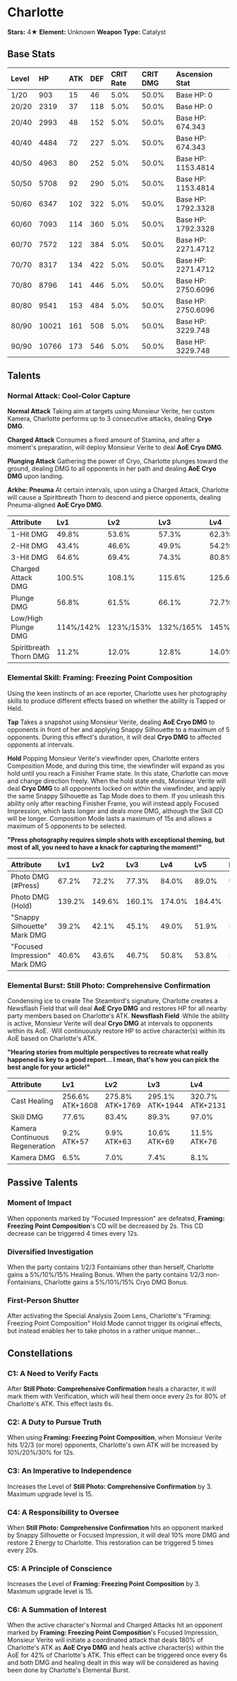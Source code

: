 # Charlotte

**Stars:** 4★
**Element:** Unknown
**Weapon Type:** Catalyst

## Base Stats

| Level | HP | ATK | DEF | CRIT Rate | CRIT DMG | Ascension Stat |
| :--- | :--- | :--- | :--- | :--- | :--- | :--- |
| 1/20 | 903 | 15 | 46 | 5.0% | 50.0% | Base HP: 0 |
| 20/20 | 2319 | 37 | 118 | 5.0% | 50.0% | Base HP: 0 |
| 20/40 | 2993 | 48 | 152 | 5.0% | 50.0% | Base HP: 674.343 |
| 40/40 | 4484 | 72 | 227 | 5.0% | 50.0% | Base HP: 674.343 |
| 40/50 | 4963 | 80 | 252 | 5.0% | 50.0% | Base HP: 1153.4814 |
| 50/50 | 5708 | 92 | 290 | 5.0% | 50.0% | Base HP: 1153.4814 |
| 50/60 | 6347 | 102 | 322 | 5.0% | 50.0% | Base HP: 1792.3328 |
| 60/60 | 7093 | 114 | 360 | 5.0% | 50.0% | Base HP: 1792.3328 |
| 60/70 | 7572 | 122 | 384 | 5.0% | 50.0% | Base HP: 2271.4712 |
| 70/70 | 8317 | 134 | 422 | 5.0% | 50.0% | Base HP: 2271.4712 |
| 70/80 | 8796 | 141 | 446 | 5.0% | 50.0% | Base HP: 2750.6096 |
| 80/80 | 9541 | 153 | 484 | 5.0% | 50.0% | Base HP: 2750.6096 |
| 80/90 | 10021 | 161 | 508 | 5.0% | 50.0% | Base HP: 3229.748 |
| 90/90 | 10766 | 173 | 546 | 5.0% | 50.0% | Base HP: 3229.748 |

## Talents

### Normal Attack: Cool-Color Capture

**Normal Attack**
Taking aim at targets using Monsieur Verite, her custom Kamera, Charlotte performs up to 3 consecutive attacks, dealing **Cryo DMG**.

**Charged Attack**
Consumes a fixed amount of Stamina, and after a moment's preparation, will deploy Monsieur Verite to deal **AoE Cryo DMG**.

**Plunging Attack**
Gathering the power of Cryo, Charlotte plunges toward the ground, dealing DMG to all opponents in her path and dealing **AoE Cryo DMG** upon landing.

**Arkhe: Pneuma**
At certain intervals, upon using a Charged Attack, Charlotte will cause a Spiritbreath Thorn to descend and pierce opponents, dealing Pneuma-aligned **AoE Cryo DMG**.

| Attribute | Lv1 | Lv2 | Lv3 | Lv4 | Lv5 | Lv6 | Lv7 | Lv8 | Lv9 | Lv10 | Lv11 | Lv12 | Lv13 | Lv14 | Lv15 |
| :--- | :--- | :--- | :--- | :--- | :--- | :--- | :--- | :--- | :--- | :--- | :--- | :--- | :--- | :--- | :--- |
| 1-Hit DMG | 49.8% | 53.6% | 57.3% | 62.3% | 66.0% | 69.8% | 74.8% | 79.8% | 84.7% | 89.7% | 94.7% |
| 2-Hit DMG | 43.4% | 46.6% | 49.9% | 54.2% | 57.5% | 60.7% | 65.1% | 69.4% | 73.7% | 78.1% | 82.4% |
| 3-Hit DMG | 64.6% | 69.4% | 74.3% | 80.8% | 85.6% | 90.4% | 96.9% | 103.4% | 109.8% | 116% | 123% |
| Charged Attack DMG | 100.5% | 108.1% | 115.6% | 125.6% | 133.2% | 140.7% | 150.8% | 160.8% | 170.9% | 180.9% | 191.0% |
| Plunge DMG | 56.8% | 61.5% | 66.1% | 72.7% | 77.3% | 82.6% | 89.9% | 97.1% | 104.4% | 112.3% | 120.3% |
| Low/High Plunge DMG | 114%/142% | 123%/153% | 132%/165% | 145%/182% | 155%/193% | 165%/206% | 180%/224% | 194%/243% | 209%/261% | 225%/281% | 240%/300% |
| Spiritbreath Thorn DMG | 11.2% | 12.0% | 12.8% | 14.0% | 14.8% | 15.6% | 16.8% | 17.9% | 19.0% | 20.1% | 21.2% |

### Elemental Skill: Framing: Freezing Point Composition

Using the keen instincts of an ace reporter, Charlotte uses her photography skills to produce different effects based on whether the ability is Tapped or Held.

**Tap**
Takes a snapshot using Monsieur Verite, dealing **AoE Cryo DMG** to opponents in front of her and applying Snappy Silhouette to a maximum of 5 opponents. During this effect's duration, it will deal **Cryo DMG** to affected opponents at intervals.

**Hold**
Popping Monsieur Verite's viewfinder open, Charlotte enters Composition Mode, and during this time, the viewfinder will expand as you hold until you reach a Finisher Frame state. In this state, Charlotte can move and change direction freely.
When the hold state ends, Monsieur Verite will deal **Cryo DMG** to all opponents locked on within the viewfinder, and apply the same Snappy Silhouette as Tap Mode does to them. If you unleash this ability only after reaching Finisher Frame, you will instead apply Focused Impression, which lasts longer and deals more DMG, although the Skill CD will be longer.
Composition Mode lasts a maximum of 15s and allows a maximum of 5 opponents to be selected.

**"Press photography requires simple shots with exceptional theming, but most of all, you need to have a knack for capturing the moment!"**

| Attribute | Lv1 | Lv2 | Lv3 | Lv4 | Lv5 | Lv6 | Lv7 | Lv8 | Lv9 | Lv10 | Lv11 | Lv12 | Lv13 | Lv14 | Lv15 |
| :--- | :--- | :--- | :--- | :--- | :--- | :--- | :--- | :--- | :--- | :--- | :--- | :--- | :--- | :--- | :--- |
| Photo DMG (#Press) | 67.2% | 72.2% | 77.3% | 84.0% | 89.0% | 94.1% | 100.8% | 107.5% | 114.2% | 121.0% | 127.7% | 134.4% | 142.8% |
| Photo DMG (Hold) | 139.2% | 149.6% | 160.1% | 174.0% | 184.4% | 194.9% | 208.8% | 222.7% | 236.6% | 250.6% | 264.5% | 278.4% | 295.8% |
| "Snappy Silhouette" Mark DMG | 39.2% | 42.1% | 45.1% | 49.0% | 51.9% | 54.9% | 58.8% | 62.7% | 66.6% | 70.6% | 74.5% | 78.4% | 83.3% |
| "Focused Impression" Mark DMG | 40.6% | 43.6% | 46.7% | 50.8% | 53.8% | 56.8% | 60.9% | 65.0% | 69.0% | 73.1% | 77.1% | 81.2% | 86.3% |

### Elemental Burst: Still Photo: Comprehensive Confirmation

Condensing ice to create The Steambird's signature, Charlotte creates a Newsflash Field that will deal **AoE Cryo DMG** and restores HP for all nearby party members based on Charlotte's ATK.
**Newsflash Field**
·While the ability is active, Monsieur Verite will deal **Cryo DMG** at intervals to opponents within its AoE.
·Will continuously restore HP to active character(s) within its AoE based on Charlotte's ATK.

**"Hearing stories from multiple perspectives to recreate what really happened is key to a good report... I mean, that's how you can pick the best angle for your article!"**

| Attribute | Lv1 | Lv2 | Lv3 | Lv4 | Lv5 | Lv6 | Lv7 | Lv8 | Lv9 | Lv10 | Lv11 | Lv12 | Lv13 | Lv14 | Lv15 |
| :--- | :--- | :--- | :--- | :--- | :--- | :--- | :--- | :--- | :--- | :--- | :--- | :--- | :--- | :--- | :--- |
| Cast Healing | 256.6% ATK+1608 | 275.8% ATK+1769 | 295.1% ATK+1944 | 320.7% ATK+2131 | 340.0% ATK+2332 | 359.2% ATK+2547 | 384.9% ATK+2775 | 410.5% ATK+3016 | 436.2% ATK+3271 | 461.8% ATK+3539 | 487.5% ATK+3820 | 513.1% ATK+4115 | 545.2% ATK+4424 |
| Skill DMG | 77.6% | 83.4% | 89.3% | 97.0% | 102.8% | 108.7% | 116.4% | 124.2% | 131.9% | 139.7% | 147.5% | 155.2% | 164.9% |
| Kamera Continuous Regeneration | 9.2% ATK+57 | 9.9% ATK+63 | 10.6% ATK+69 | 11.5% ATK+76 | 12.2% ATK+83 | 12.9% ATK+91 | 13.8% ATK+99 | 14.7% ATK+108 | 15.7% ATK+117 | 16.6% ATK+126 | 17.5% ATK+136 | 18.4% ATK+147 | 19.6% ATK+158 |
| Kamera DMG | 6.5% | 7.0% | 7.4% | 8.1% | 8.6% | 9.1% | 9.7% | 10.3% | 11.0% | 11.6% | 12.3% | 12.9% | 13.7% |

## Passive Talents

### Moment of Impact

When opponents marked by "Focused Impression" are defeated, **Framing: Freezing Point Composition**'s CD will be decreased by 2s. This CD decrease can be triggered 4 times every 12s.

### Diversified Investigation

When the party contains 1/2/3 Fontainians other than herself, Charlotte gains a 5%/10%/15% Healing Bonus. When the party contains 1/2/3 non-Fontainians, Charlotte gains a 5%/10%/15% Cryo DMG Bonus.

### First-Person Shutter

After activating the Special Analysis Zoom Lens, Charlotte's "Framing: Freezing Point Composition" Hold Mode cannot trigger its original effects, but instead enables her to take photos in a rather unique manner...

## Constellations

### C1: A Need to Verify Facts

After **Still Photo: Comprehensive Confirmation** heals a character, it will mark them with Verification, which will heal them once every 2s for 80% of Charlotte's ATK. This effect lasts 6s.

### C2: A Duty to Pursue Truth

When using **Framing: Freezing Point Composition**, when Monsieur Verite hits 1/2/3 (or more) opponents, Charlotte's own ATK will be increased by 10%/20%/30% for 12s.

### C3: An Imperative to Independence

Increases the Level of **Still Photo: Comprehensive Confirmation** by 3.
Maximum upgrade level is 15.

### C4: A Responsibility to Oversee

When **Still Photo: Comprehensive Confirmation** hits an opponent marked by Snappy Silhouette or Focused Impression, it will deal 10% more DMG and restore 2 Energy to Charlotte. This restoration can be triggered 5 times every 20s.

### C5: A Principle of Conscience

Increases the Level of **Framing: Freezing Point Composition** by 3.
Maximum upgrade level is 15.

### C6: A Summation of Interest

When the active character's Normal and Charged Attacks hit an opponent marked by **Framing: Freezing Point Composition**'s Focused Impression, Monsieur Verite will initiate a coordinated attack that deals 180% of Charlotte's ATK as **AoE Cryo DMG** and heals active character(s) within the AoE for 42% of Charlotte's ATK. This effect can be triggered once every 6s and both DMG and healing dealt in this way will be considered as having been done by Charlotte's Elemental Burst.

